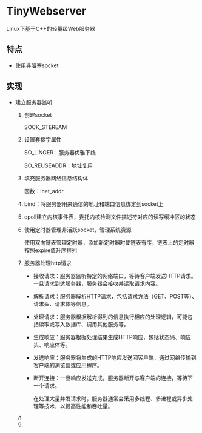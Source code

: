 # TinyWebserver

Linux下基于C++的轻量级Web服务器

## 特点

- 使用非阻塞socket

## 实现

- 建立服务器监听

  1. 创建socket

     SOCK_STEREAM

  2. 设置套接字属性

     SO_LINGER：服务器优雅下线

     SO_REUSEADDR：地址复用

  2. 填充服务器网络信息结构体

     函数：inet_addr

  4. bind：将服务器用来通信的地址和端口信息绑定到socket上

  5. epoll建立内核事件表，委托内核检测文件描述符对应的读写缓冲区的状态
  
  5. 使用定时器管理非活跃socket，管理系统资源
  
     使用双向链表管理定时器，添加新定时器时使链表有序，链表上的定时器按照expire值升序排列
     
  5. 服务器处理http请求
  
     - 接收请求：服务器监听特定的网络端口，等待客户端发送HTTP请求。一旦请求到达服务器，服务器会接收并读取请求内容。
     
     - 解析请求：服务器解析HTTP请求，包括请求方法（GET、POST等）、请求头、请求体等信息。
     
     - 处理请求：服务器根据解析得到的信息执行相应的处理逻辑，可能包括读取或写入数据库、调用其他服务等。
     
     - 生成响应：服务器根据处理结果生成HTTP响应，包括状态码、响应头、响应体等。
     
     - 发送响应：服务器将生成的HTTP响应发送回客户端，通过网络传输到客户端的浏览器或应用程序。
     
     - 断开连接：一旦响应发送完成，服务器断开与客户端的连接，等待下一个请求。
     
       在处理大量并发请求时，服务器通常会采用多线程、多进程或异步处理等技术，以提高性能和吞吐量。
     
  5. 
  
  5. 
  
      